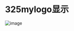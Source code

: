 325mylogo显示
=======
![image](https://github.com/shiep18/EIS2020/blob/master/students/LiRuomeng/snow.png)
